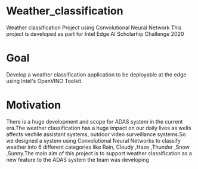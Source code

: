 # Weather_classification
Weather classification Project using Convolutional Neural Network
This project is developed as part for Intel Edge AI Scholarhip Challenge 2020 
# Goal
Develop a weather classification application to be deployable at the edge using Intel's OpenVINO Toolkit.
# Motivation
There is a huge development and scope for ADAS system in the current era.The weather classification has a huge impact on our daily lives as wells affects vechile assistant systems, outdoor video surveillance systems.So we designed a system using Convolutional Neural Networks to classify weather into 6 different categories like Rain, Cloudy ,Haze ,Thunder ,Snow ,Sunny.The main aim of this project is to support weather classification as a new feature to the ADAS system the team was developing 

